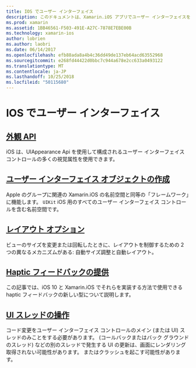 ```yaml
---
title: IOS でユーザー インターフェイス
description: このドキュメントは、Xamarin.iOS アプリでユーザー インターフェイスを構築する方法を説明するガイドにリンクしています。 リンクのガイドでは、ユーザー インターフェイス オブジェクトやレイアウトのオプションを作成、外観 API について説明します。
ms.prod: xamarin
ms.assetid: 1BB46561-F503-491E-A27C-7878E7EBE00B
ms.technology: xamarin-ios
author: lobrien
ms.author: laobri
ms.date: 06/14/2017
ms.openlocfilehash: efb88ada8a4b4c36dd49de137eb64acd63552968
ms.sourcegitcommit: e268fd44422d0bbc7c944a678e2cc633a0493122
ms.translationtype: MT
ms.contentlocale: ja-JP
ms.lasthandoff: 10/25/2018
ms.locfileid: "50115680"
---
```

# <a name="user-interfaces-in-ios"></a>IOS でユーザー インターフェイス

## <a name="appearance-apiintroduction-to-the-appearance-apimd"></a>[外観 API](introduction-to-the-appearance-api.md)

iOS は、UIAppearance Api を使用して構成されるユーザー インターフェイス コントロールの多くの視覚属性を使用できます。

## <a name="creating-user-interface-objectsiosuser-interfaceios-uicreating-ui-objectsmd"></a>[ユーザー インターフェイス オブジェクトの作成](~/ios/user-interface/ios-ui/creating-ui-objects.md)

Apple のグループに関連の Xamarin.iOS の名前空間と同等の「フレームワーク」に機能します。 `UIKit` iOS 用のすべてのユーザー インターフェイス コントロールを含む名前空間です。

## <a name="layout-optionsiosuser-interfaceios-uilayout-optionsmd"></a>[レイアウト オプション](~/ios/user-interface/ios-ui/layout-options.md)

ビューのサイズを変更または回転したときに、レイアウトを制御するための 2 つの異なるメカニズムがある: 自動サイズ調整と自動レイアウト。

## <a name="providing-haptic-feedbackiosuser-interfaceios-uihaptic-feedbackmd"></a>[Haptic フィードバックの提供](~/ios/user-interface/ios-ui/haptic-feedback.md)

この記事では、iOS 10 と Xamarin.iOS でそれらを実装する方法で使用できる haptic フィードバックの新しい型について説明します。

## <a name="working-with-the-ui-threadiosuser-interfaceios-uiui-threadmd"></a>[UI スレッドの操作](~/ios/user-interface/ios-ui/ui-thread.md)

コード変更をユーザー インターフェイス コントロールのメイン (または UI) スレッドのみことをする必要があります。 (コールバックまたはバック グラウンドのスレッド) などの別のスレッドで発生する UI の更新は、画面にレンダリング取得されない可能性があります。 またはクラッシュを起こす可能性があります。




